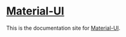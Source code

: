 # [Material-UI](http://callemall.github.io/material-ui/)

This is the documentation site for [Material-UI](http://callemall.github.io/material-ui/). 
